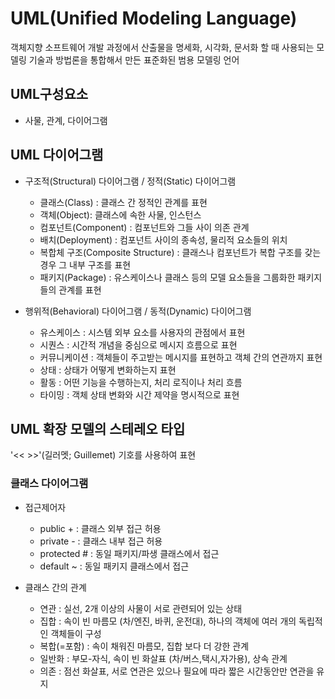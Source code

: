 # UML(Unified Modeling Language)

객체지향 소프트웨어 개발 과정에서 산출물을 명세화, 시각화, 문서화 할 때 사용되는 모델링 기술과 방법론을 통합해서 만든 표준화된 범용 모델링 언어

## UML구성요소

- 사물, 관계, 다이어그램

## UML 다이어그램

- 구조적(Structural) 다이어그램 / 정적(Static) 다이어그램
  - 클래스(Class) : 클래스 간 정적인 관계를 표현
  - 객체(Object): 클래스에 속한 사물, 인스턴스
  - 컴포넌트(Component) : 컴포넌트와 그들 사이 의존 관계
  - 배치(Deployment) : 컴포넌트 사이의 종속성, 물리적 요소들의 위치
  - 복합체 구조(Composite Structure) : 클래스나 컴포넌트가 복합 구조를 갖는 경우 그 내부 구조를 표현
  - 패키지(Package) : 유스케이스나 클래스 등의 모델 요소들을 그룹화한 패키지들의 관계를 표현

- 행위적(Behavioral) 다이어그램 / 동적(Dynamic) 다이어그램
  - 유스케이스 : 시스템 외부 요소를 사용자의 관점에서 표현
  - 시퀀스 : 시간적 개념을 중심으로 메시지 흐름으로 표현
  - 커뮤니케이션 : 객체들이 주고받는 메시지를 표현하고 객체 간의 연관까지 표현
  - 상태 : 상태가 어떻게 변화하는지 표현
  - 활동 : 어떤 기능을 수행하는지, 처리 로직이나 처리 흐름
  - 타이밍 : 객체 상태 변화와 시간 제약을 명시적으로 표현

## UML 확장 모델의 스테레오 타입

'<< >>'(길러멧; Guillemet) 기호를 사용하여 표현

### 클래스 다이어그램

- 접근제어자
  - public + : 클래스 외부 접근 허용
  - private - : 클래스 내부 접근 허용
  - protected # : 동일 패키지/파생 클래스에서 접근
  - default ~ : 동일 패키지 클래스에서 접근

- 클래스 간의 관계
  - 연관 : 실선, 2개 이상의 사물이 서로 관련되어 있는 상태
  - 집합 : 속이 빈 마름모 (차/엔진, 바퀴, 운전대), 하나의 객체에 여러 개의 독립적인 객체들이 구성
  - 복합(=포함) : 속이 채워진 마름모, 집합 보다 더 강한 관계
  - 일반화 : 부모-자식, 속이 빈 화살표 (차/버스,택시,자가용), 상속 관계
  - 의존 : 점선 화살표, 서로 연관은 있으나 필요에 따라 짧은 시간동안만 연관을 유지